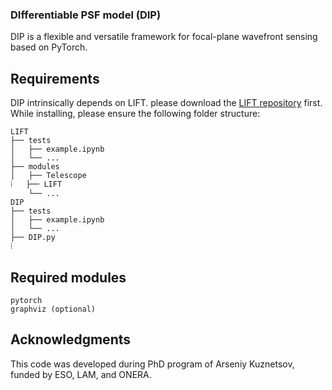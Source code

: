 ### DIfferentiable PSF model (DIP)

DIP is a flexible and versatile framework for focal-plane wavefront sensing based on PyTorch. 

## Requirements

DIP intrinsically depends on LIFT. please download the [LIFT repository](https://github.com/EjjeSynho/LIFT) first. While installing, please ensure the following folder structure:

```
LIFT
├── tests
│   ├── example.ipynb
│   └── ...
├── modules
│   ├── Telescope
⁞   ├── LIFT
    └── ...
DIP
├── tests
│   ├── example.ipynb
│   └── ...
├── DIP.py
⁞
```

## Required modules
```
pytorch
graphviz (optional)
```

## Acknowledgments
This code was developed during PhD program of Arseniy Kuznetsov, funded by ESO, LAM, and ONERA.